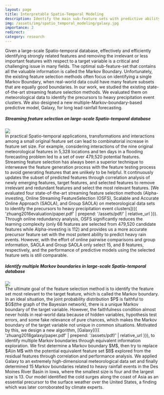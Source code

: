 ```yaml
---
layout: page
title: Interpretable Spatio-Temporal Modeling
description: Identify the main sub-feature sets with predictive ability and interpretability from the original spatio-temporal space via causal analysis.
img: /assets/img/spatio_temporal_modeling/galaxy.jpg
importance: 2
redirect: 
category: research
---
```

Given a large-scale Spatio-temporal database, effectively and efficiently identifying strongly related features and removing the irrelevant or less important features with respect to a target variable is a critical and challenging issue in many fields. The optimal sub-feature-set that contains all the valuable information is called the Markov Boundary. Unfortunately, the existing feature selection methods often focus on identifying a single Markov Boundary, when real-world data could have many feature subsets that are equally good boundaries. In our work, we studied the existing state-of-the-art streaming feature selection methods. We evaluated them on meteorological data to identify the precursors to heavy precipitation event clusters. We also designed a new multiple-Markov-boundary-based predictive model, Galaxy, for long lead rainfall forecasting.

##### **Streaming feature selection on large-scale Spatio-temporal database**
<div class="post">
    <div class="profile float-left w-75">
        <img class="img-fluid" src="{{ 'spatio_temporal_modeling/icnsc2016.jpg' | prepend: '/assets/img/' | relative_url }}"/>
    </div>
</div>
In practical Spatio-temporal applications, transformations and interactions among a small original feature set can lead to combinatorial increase in feature set size. For example, considering interactions of the nine original meteorological features in 5,328 locations and ten days in a flooding forecasting problem led to a set of over 479,520 potential features. Streaming feature selection has always been a superior technique to interweave the feature generation process with the feature testing process to avoid generating features that are unlikely to be helpful. It continuously updates the subset of predicted features through correlation analysis of newly emerging features, target features, and selected features to remove irrelevant and redundant features and select the most relevant features. [We evaluated four state-of-the-art streaming feature selection methods (Alpha-investing, Online Streaming FeatureSelection (OSFS), Scalable and Accurate Online Approach (SAOLA), and Group SAOLA) on meteorological data sets to identify the precursors to heavy precipitation event clusters]({{ 'zhuang2016evaluation/paper.pdf' | prepend: '/assets/pdf/' | relative_url }}). Through online redundancy analysis, OSFS significantly reduces the learning complexity (only 68 features are selected from 479,520 candidate features while Alpha-investing is 112) and provides us a more accurate precursor feature set with the most potent ability to predict heavy rain events. However, with the effort of online pairwise comparisons and group information, SAOLA and Group SAOLA only select 15, and 8 features, respectively, and the performance of predictive models using the selected feature sets is still comparable.

##### **Identify multiple Markov boundaries in large-scale Spatio-temporal database**
<div class="post">
    <div class="profile float-right w-50">
        <img class="img-fluid" src="{{ 'spatio_temporal_modeling/galaxy2.jpg' | prepend: '/assets/img/' | relative_url }}"/>
    </div>
</div>
The ultimate goal of the feature selection method is to identify the feature set most relevant to the target feature, which is called the Markov boundary. In an ideal situation, the joint probability distribution $P$ is faithful to $G$(the graph of the Bayesian network), there is a unique Markov boundary of the target variable. However, the faithfulness condition almost never holds in real-world data because of hidden variables, hypothesis test errors, and some fake relevance of pure chances, which makes the Markov boundary of the target variable not unique in common situations. Motivated by this, we design a new algorithm,  [Galaxy]({{ 'zhuang2018galaxy/paper.pdf' | prepend: '/assets/pdf/' | relative_url }}), to identify multiple Markov boundaries through equivalent information exploration. We first determine a Markov boundary $M$, then try to replace $A\in M$ with the potential equivalent feature set $B$ explored from the residual features through correlation and performance analysis. We applied Galaxy to an extremely high-dimensional meteorological data set and finally determined 15 Markov boundaries related to heavy rainfall events in the Des Moines River Basin in Iowa, where the smallest size is four and the largest size is 13. Our model identified the cold surges along the coast of Asia as an essential precursor to the surface weather over the United  States, a finding which was later corroborated by climate experts.